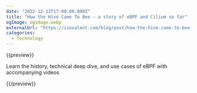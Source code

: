 ```yaml
---
date: "2022-12-13T17:00:00.000Z"
title: "How the Hive Came To Bee – a story of eBPF and Cilium so far"
ogImage: ogimage.webp
externalUrl: "https://isovalent.com/blog/post/how-the-hive-came-to-bee-a-story-of-ebpf-and-cilium-so-far/"
categories:
  - Technology
---
```


{{preview}}

Learn the history, technical deep dive, and use cases of eBPF with accompanying videos

{{/preview}}
